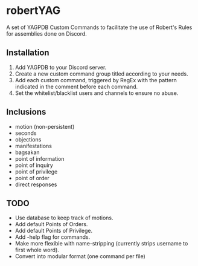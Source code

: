 # robertYAG
A set of YAGPDB Custom Commands to facilitate the use of Robert's Rules for assemblies done on Discord. 

## Installation
1. Add YAGPDB to your Discord server.
2. Create a new custom command group titled according to your needs.
3. Add each custom command, triggered by RegEx with the pattern indicated in the comment before each command.
4. Set the whitelist/blacklist users and channels to ensure no abuse.

## Inclusions
* motion (non-persistent)
* seconds
* objections
* manifestations
* bagsakan
* point of information
* point of inquiry
* point of privilege
* point of order
* direct responses

## TODO
- Use database to keep track of motions.
- Add default Points of Orders.
- Add default Points of Privilege.
- Add -help flag for commands.
- Make more flexible with name-stripping (currently strips username to first whole word).
- Convert into modular format (one command per file)
